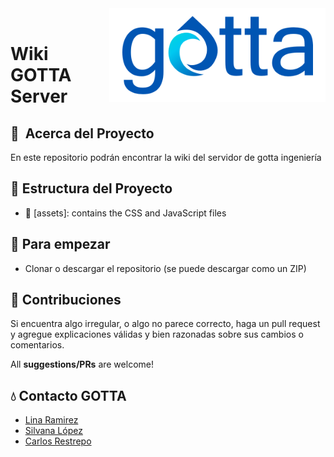 <!-- Image HTML -->
<div class="header">
  <img 
    src="logo/gotta-blue.png" 
    alt="gotta logo" 
    height="150px" 
    vspace="0px" 
    align="right"
  />
</div>

<br>

<!-- Start of Project Details -->
# Wiki GOTTA Server

## :notebook_with_decorative_cover: &nbsp;Acerca del Proyecto
En este repositorio podrán encontrar la wiki del servidor de gotta ingeniería

## :file_folder: Estructura del Proyecto

-   📂 [assets]: contains the CSS and JavaScript files

## :rocket: Para empezar
- Clonar o descargar el repositorio (se puede descargar como un ZIP)

## :pencil: Contribuciones

Si encuentra algo irregular, o algo no parece correcto, haga un pull request y agregue explicaciones válidas y bien razonadas sobre sus cambios o comentarios.

All **suggestions/PRs** are welcome!

## :droplet: Contacto GOTTA
- [Lina Ramirez](mailto:lina.ramirez@gottaingenieria.com)
- [Silvana López](mailto:silvana.lopezgotta@gmail.com)
- [Carlos Restrepo](mailto:carlos.restrepo@gottaingenieria.com) 
